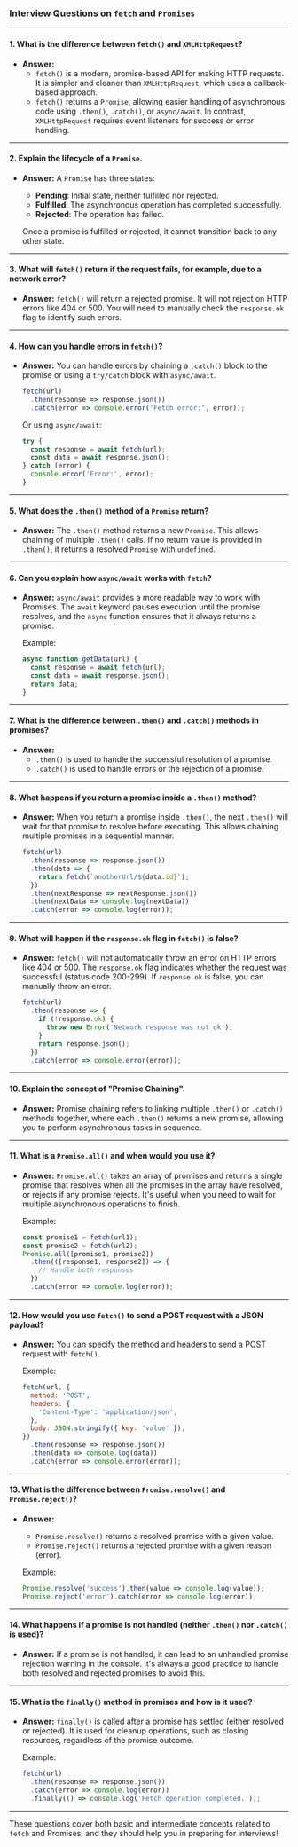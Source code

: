 ### Interview Questions on `fetch` and `Promises`

---

#### 1. **What is the difference between `fetch()` and `XMLHttpRequest`?**
   - **Answer:** 
     - `fetch()` is a modern, promise-based API for making HTTP requests. It is simpler and cleaner than `XMLHttpRequest`, which uses a callback-based approach.
     - `fetch()` returns a `Promise`, allowing easier handling of asynchronous code using `.then()`, `.catch()`, or `async/await`. In contrast, `XMLHttpRequest` requires event listeners for success or error handling.

---

#### 2. **Explain the lifecycle of a `Promise`.**
   - **Answer:** 
     A `Promise` has three states:
     - **Pending**: Initial state, neither fulfilled nor rejected.
     - **Fulfilled**: The asynchronous operation has completed successfully.
     - **Rejected**: The operation has failed.

     Once a promise is fulfilled or rejected, it cannot transition back to any other state.

---

#### 3. **What will `fetch()` return if the request fails, for example, due to a network error?**
   - **Answer:** 
     `fetch()` will return a rejected promise. It will not reject on HTTP errors like 404 or 500. You will need to manually check the `response.ok` flag to identify such errors.

---

#### 4. **How can you handle errors in `fetch()`?**
   - **Answer:** 
     You can handle errors by chaining a `.catch()` block to the promise or using a `try/catch` block with `async/await`.

     ```js
     fetch(url)
       .then(response => response.json())
       .catch(error => console.error('Fetch error:', error));
     ```

     Or using `async/await`:
     ```js
     try {
       const response = await fetch(url);
       const data = await response.json();
     } catch (error) {
       console.error('Error:', error);
     }
     ```

---

#### 5. **What does the `.then()` method of a `Promise` return?**
   - **Answer:** 
     The `.then()` method returns a new `Promise`. This allows chaining of multiple `.then()` calls. If no return value is provided in `.then()`, it returns a resolved `Promise` with `undefined`.

---

#### 6. **Can you explain how `async/await` works with `fetch`?**
   - **Answer:** 
     `async/await` provides a more readable way to work with Promises. The `await` keyword pauses execution until the promise resolves, and the `async` function ensures that it always returns a promise.

     Example:
     ```js
     async function getData(url) {
       const response = await fetch(url);
       const data = await response.json();
       return data;
     }
     ```

---

#### 7. **What is the difference between `.then()` and `.catch()` methods in promises?**
   - **Answer:** 
     - `.then()` is used to handle the successful resolution of a promise.
     - `.catch()` is used to handle errors or the rejection of a promise.

---

#### 8. **What happens if you return a promise inside a `.then()` method?**
   - **Answer:** 
     When you return a promise inside `.then()`, the next `.then()` will wait for that promise to resolve before executing. This allows chaining multiple promises in a sequential manner.

     ```js
     fetch(url)
       .then(response => response.json())
       .then(data => {
         return fetch(`anotherUrl/${data.id}`);
       })
       .then(nextResponse => nextResponse.json())
       .then(nextData => console.log(nextData))
       .catch(error => console.log(error));
     ```

---

#### 9. **What will happen if the `response.ok` flag in `fetch()` is false?**
   - **Answer:** 
     `fetch()` will not automatically throw an error on HTTP errors like 404 or 500. The `response.ok` flag indicates whether the request was successful (status code 200-299). If `response.ok` is false, you can manually throw an error.

     ```js
     fetch(url)
       .then(response => {
         if (!response.ok) {
           throw new Error('Network response was not ok');
         }
         return response.json();
       })
       .catch(error => console.error(error));
     ```

---

#### 10. **Explain the concept of "Promise Chaining".**
   - **Answer:** 
     Promise chaining refers to linking multiple `.then()` or `.catch()` methods together, where each `.then()` returns a new promise, allowing you to perform asynchronous tasks in sequence.

---

#### 11. **What is a `Promise.all()` and when would you use it?**
   - **Answer:** 
     `Promise.all()` takes an array of promises and returns a single promise that resolves when all the promises in the array have resolved, or rejects if any promise rejects. It's useful when you need to wait for multiple asynchronous operations to finish.

     Example:
     ```js
     const promise1 = fetch(url1);
     const promise2 = fetch(url2);
     Promise.all([promise1, promise2])
       .then(([response1, response2]) => {
         // Handle both responses
       })
       .catch(error => console.log(error));
     ```

---

#### 12. **How would you use `fetch()` to send a POST request with a JSON payload?**
   - **Answer:** 
     You can specify the method and headers to send a POST request with `fetch()`.

     Example:
     ```js
     fetch(url, {
       method: 'POST',
       headers: {
         'Content-Type': 'application/json',
       },
       body: JSON.stringify({ key: 'value' }),
     })
       .then(response => response.json())
       .then(data => console.log(data))
       .catch(error => console.error(error));
     ```

---

#### 13. **What is the difference between `Promise.resolve()` and `Promise.reject()`?**
   - **Answer:** 
     - `Promise.resolve()` returns a resolved promise with a given value.
     - `Promise.reject()` returns a rejected promise with a given reason (error).

     Example:
     ```js
     Promise.resolve('success').then(value => console.log(value));
     Promise.reject('error').catch(error => console.log(error));
     ```

---

#### 14. **What happens if a promise is not handled (neither `.then()` nor `.catch()` is used)?**
   - **Answer:** 
     If a promise is not handled, it can lead to an unhandled promise rejection warning in the console. It's always a good practice to handle both resolved and rejected promises to avoid this.

---

#### 15. **What is the `finally()` method in promises and how is it used?**
   - **Answer:** 
     `finally()` is called after a promise has settled (either resolved or rejected). It is used for cleanup operations, such as closing resources, regardless of the promise outcome.

     Example:
     ```js
     fetch(url)
       .then(response => response.json())
       .catch(error => console.log(error))
       .finally(() => console.log('Fetch operation completed.'));
     ```

---

These questions cover both basic and intermediate concepts related to `fetch` and Promises, and they should help you in preparing for interviews!